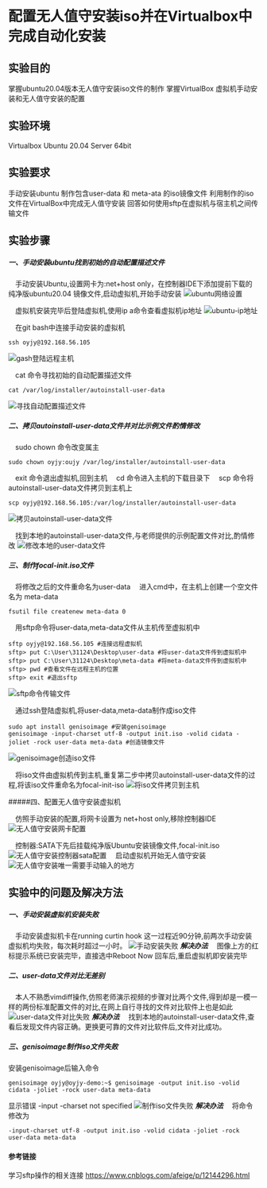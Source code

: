 # 配置无人值守安装iso并在Virtualbox中完成自动化安装

## 实验目的

掌握ubuntu20.04版本无人值守安装iso文件的制作
掌握VirtualBox 虚拟机手动安装和无人值守安装的配置

## 实验环境

Virtualbox
Ubuntu 20.04 Server 64bit

## 实验要求

手动安装ubuntu
制作包含user-data 和 meta-ata 的iso镜像文件
利用制作的iso文件在VirtualBox中完成无人值守安装
回答如何使用sftp在虚拟机与宿主机之间传输文件

## 实验步骤

##### 一、手动安装ubuntu找到初始的自动配置描述文件
&emsp;手动安装Ubuntu,设置网卡为:net+host only，在控制器IDE下添加提前下载的纯净版ubuntu20.04 镜像文件,启动虚拟机,开始手动安装
![ubuntu网络设置](img/ubuntu-network-set.png)

&emsp;虚拟机安装完毕后登陆虚拟机,使用ip a命令查看虚拟机ip地址
![ubuntu-ip地址](img/Ubuntu-ip-address.jpg)

&emsp;在git bash中连接手动安装的虚拟机
```
ssh oyjy@192.168.56.105
```
![gash登陆远程主机](img/ubuntu-bash-log-in.png)

&emsp;cat 命令寻找初始的自动配置描述文件
```
cat /var/log/installer/autoinstall-user-data
```
![寻找自动配置描述文件](img/ubuntu-check-autoinstall-user-data.png)

##### 二、拷贝autoinstall-user-data文件并对比示例文件酌情修改
&emsp;sudo chown 命令改变属主
```
sudo chown oyjy:oujy /var/log/installer/autoinstall-user-data
```
&emsp;exit 命令退出虚拟机,回到主机
&emsp;cd 命令进入主机的下载目录下
&emsp;scp 命令将autoinstall-user-data文件拷贝到主机上
```
scp oyjy@192.168.56.105:/var/log/installer/autoinstall-user-data
```
![拷贝autoinstall-user-data文件](img/ubuntu-download-user-data.png)

&emsp;找到本地的autoinstall-user-data文件,与老师提供的示例配置文件对比,酌情修改
![修改本地的user-data文件](img/ubuntu-alter-user-data.png)

##### 三、制作focal-init.iso文件
&emsp;将修改之后的文件重命名为user-data
&emsp;进入cmd中，在主机上创建一个空文件名为 meta-data
```
fsutil file createnew meta-data 0
```
&emsp;用sftp命令将user-data,meta-data文件从主机传至虚拟机中
```
sftp oyjy@192.168.56.105 #连接远程虚拟机
sftp> put C:\User\31124\Desktop\user-data #将user-data文件传到虚拟机中
sftp> put C:\User\31124\Desktop\meta-data #将meta-data文件传到虚拟机中
sftp> pwd #查看文件在远程主机的位置
sftp> exit #退出sftp
```
![sftp命令传输文件](img/ubuntu-sftp.png)

&emsp;通过ssh登陆虚拟机,将user-data,meta-data制作成iso文件
```
sudo apt install genisoimage #安装genisoimage
genisoimage -input-charset utf-8 -output init.iso -volid cidata -joliet -rock user-data meta-data #创造镜像文件
```
![genisoimage创造iso文件](img/ubuntu-create-iso.png)

&emsp;将iso文件由虚拟机传到主机,重复第二步中拷贝autoinstall-user-data文件的过程,将该iso文件重命名为focal-init-iso
![将iso文件拷贝到主机](img/ubuntu-copy-init-iso.png)

#####四、配置无人值守安装虚拟机

&emsp;仿照手动安装的配置,将网卡设置为 net+host only,移除控制器IDE
![无人值守安装网卡配置](img/ubuntu-focal-network-set.png)

&emsp;控制器:SATA下先后挂载纯净版Ubuntu安装镜像文件,focal-init.iso
![无人值守安装控制器sata配置](img/ubuntu-focal-sata-set.png)
&emsp;启动虚拟机开始无人值守安装
![无人值守安装唯一需要手动输入的地方](img/ubuntu-focal-install.jpg)

## 实验中的问题及解决方法

##### 一、手动安装虚拟机安装失败
&emsp;手动安装虚拟机卡在running curtin hook 这一过程近90分钟,前两次手动安装虚拟机均失败，每次耗时超过一小时。
![手动安装失败](img/ubuntu-fail-to-install.jpg)
***解决办法***
&emsp;图像上方的红标提示系统已安装完毕，直接选中Reboot Now 回车后,重启虚拟机即安装完毕

##### 二、user-data文件对比无差别
&emsp;本人不熟悉vimdiff操作,仿照老师演示视频的步骤对比两个文件,得到却是一模一样的两份标准配置文件的对比,在网上自行寻找的文件对比软件上也是如此
![user-data文件对比失败](img/ubuntu-fail-to-compare.jpg)
***解决办法***
&emsp;找到本地的autoinstall-user-data文件,查看后发现文件内容正确。更换更可靠的文件对比软件后,文件对比成功。

##### 三、genisoimage制作iso文件失败
安装genisoimage后输入命令
```
genisoimage oyjy@oyjy-demo:~$ genisoimage -output init.iso -volid cidata -joliet -rock user-data meta-data
```
显示错误 -input -charset not specified
![制作iso文件失败](img/ubuntu-fail-to-genisoimage.png)
***解决办法***
&emsp;将命令修改为
```
-input-charset utf-8 -output init.iso -volid cidata -joliet -rock user-data meta-data
```

#### 参考链接
学习sftp操作的相关连接
<https://www.cnblogs.com/afeige/p/12144296.html>